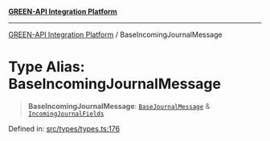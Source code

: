 [**GREEN-API Integration Platform**](../README.md)

***

[GREEN-API Integration Platform](../globals.md) / BaseIncomingJournalMessage

# Type Alias: BaseIncomingJournalMessage

> **BaseIncomingJournalMessage**: [`BaseJournalMessage`](../interfaces/BaseJournalMessage.md) & [`IncomingJournalFields`](../interfaces/IncomingJournalFields.md)

Defined in: [src/types/types.ts:176](https://github.com/green-api/greenapi-integration/blob/20ab1c18eae4ff2cd48cede03d005dd7127abc0b/src/types/types.ts#L176)
